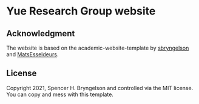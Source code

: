 # Yue Research Group website


## Acknowledgment

The website is based on the academic-website-template by [sbryngelson](https://github.com/sbryngelson/academic-website-template) and [MatsEsseldeurs](https://github.com/MatsEsseldeurs/MatsEsseldeurs.github.io).


## License

Copyright 2021, Spencer H. Bryngelson and controlled via the MIT license.
You can copy and mess with this template.
